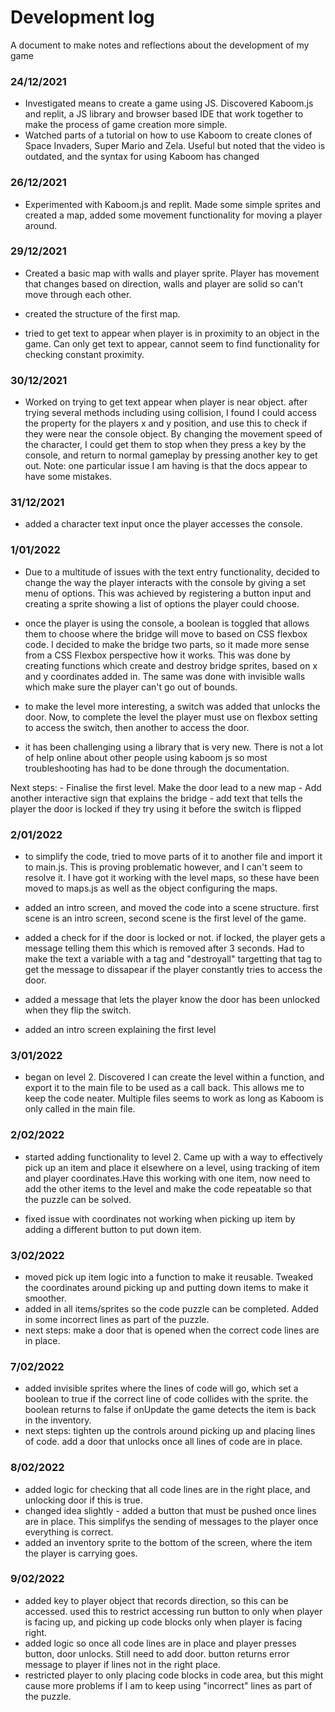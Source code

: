 # Development log
A document to make notes and reflections about the development of my game

### 24/12/2021
 - Investigated means to create a game using JS. Discovered Kaboom.js and replit, a JS library and browser based IDE that work together to make the process of game creation more simple.
 - Watched parts of a tutorial on how to use Kaboom to create clones of Space Invaders, Super Mario and Zela. Useful but noted that the video is outdated,
   and the syntax for using Kaboom has changed
   
### 26/12/2021
 - Experimented with Kaboom.js and replit. Made some simple sprites and created a map, added some movement functionality for moving a player around.

### 29/12/2021

 - Created a basic map with walls and player sprite. Player has movement that changes based on direction, walls and player are solid so can't move through each other. 

 - created the structure of the first map.

 - tried to get text to appear when player is in proximity to an object in the game. Can only get text to appear, cannot seem to find functionality for checking constant proximity. 

 ### 30/12/2021

 - Worked on trying to get text appear when player is near object. after trying several methods including using collision, I found I could access the property for the players x and y position, and use this to check if they were near the console object. By changing the movement speed of the character, I could get them to stop when they press a key by the console, and return to normal gameplay by pressing another key to get out. Note: one particular issue I am having is that the docs appear to have some mistakes.

  ### 31/12/2021
  - added a character text input once the player accesses the console.

  ### 1/01/2022
   - Due to a multitude of issues with the text entry functionality, decided to change the way the player interacts with the console by giving a set menu of options. This was achieved by registering a button input and creating a sprite showing a list of options the player could choose.

   - once the player is using the console, a boolean is toggled that allows them to choose where the bridge will move to based on CSS flexbox code. I decided to make the bridge two parts, so it made more sense from a CSS Flexbox perspective how it works. This was done by creating functions which create and destroy bridge sprites, based on x and y coordinates added in. The same was done with invisible walls which make sure the player can't go out of bounds.

   - to make the level more interesting, a switch was added that unlocks the door. Now, to complete the level the player must use on flexbox setting to access the switch, then another to access the door. 

   - it has been challenging using a library that is very new. There is not a lot of help online about other people using kaboom js so most troubleshooting has had to be done through the documentation.

   Next steps:
    - Finalise the first level. Make the door lead to a new map
    - Add another interactive sign that explains the bridge
    - add text that tells the player the door is locked if they try using it before the switch is flipped

### 2/01/2022
  - to simplify the code, tried to move parts of it to another file and import it to main.js. This is proving problematic however, and I can't seem to resolve it. I have got it working with the level maps, so these have been moved to maps.js as well as the object configuring the maps. 

  - added an intro screen, and moved the code into a scene structure. first scene is an intro screen, second scene is the first level of the game.

  - added a check for if the door is locked or not. if locked, the player gets a message telling them this which is removed after 3 seconds. Had to make the text a variable with a tag and "destroyall" targetting that tag to get the message to dissapear if the player constantly tries to access the door.

  - added a message that lets the player know the door has been unlocked when they flip the switch.

  - added an intro screen explaining the first level

  ### 3/01/2022
 - began on level 2. Discovered I can create the level within a function, and export it to the main file to be used as a call back. This allows me to keep the code neater. Multiple files seems to work as long as Kaboom is only called in the main file. 

 ### 2/02/2022
  - started adding functionality to level 2. Came up with a way to effectively pick up an item and place it elsewhere on a level, using tracking of item and player coordinates.Have this working with one item, now need to add the other items to the level and make the code repeatable so that the puzzle can be solved.  

 - fixed issue with coordinates not working when picking up item by adding a different button to put down item.

 ### 3/02/2022
  - moved pick up item logic into a function to make it reusable. Tweaked the coordinates around picking up and putting down items to make it smoother.
  - added in all items/sprites so the code puzzle can be completed. Added in some incorrect lines as part of the puzzle. 
  - next steps: make a door that is opened when the correct code lines are in place.

### 7/02/2022
 - added invisible sprites where the lines of code will go, which set a boolean to true if the correct line of code collides with the sprite. the boolean returns to false if onUpdate the game detects the item is back in the inventory. 
 - next steps: tighten up the controls around picking up and placing lines of code. add a door that unlocks once all lines of code are in place. 

### 8/02/2022
- added logic for checking that all code lines are in the right place, and unlocking door if this is true. 
- changed idea slightly - added a button that must be pushed once lines are in place. This simplifys the sending of messages to the player once everything is correct. 
- added an inventory sprite to the bottom of the screen, where the item the player is carrying goes. 

### 9/02/2022
- added key to player object that records direction, so this can be accessed. used this to restrict accessing run button to only when player is facing up, and picking up code blocks only when player is facing right. 
- added logic so once all code lines are in place and player presses button, door unlocks. Still need to add door. button returns error message to player if lines not in the right place. 
- restricted player to only placing code blocks in code area, but this might cause more problems if I am to keep using "incorrect" lines as part of the puzzle. 
